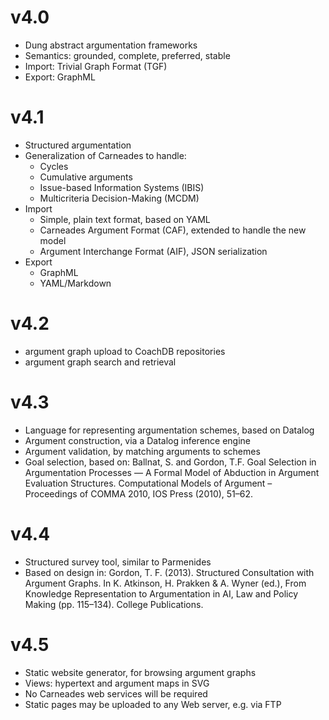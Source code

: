 
# v4.0

- Dung abstract argumentation frameworks
- Semantics: grounded, complete, preferred, stable
- Import: Trivial Graph Format (TGF)
- Export: GraphML

# v4.1

- Structured argumentation
- Generalization of Carneades to handle:
    * Cycles
    * Cumulative arguments
    * Issue-based Information Systems (IBIS)
    * Multicriteria Decision-Making (MCDM)
- Import
    * Simple, plain text format, based on YAML
    * Carneades Argument Format (CAF), extended to handle the new model
    * Argument Interchange Format (AIF), JSON serialization
- Export
    * GraphML
    * YAML/Markdown

# v4.2

- argument graph upload to CoachDB repositories
- argument graph search and retrieval

# v4.3

- Language for representing argumentation schemes, based on Datalog
- Argument construction, via a Datalog inference engine
- Argument validation, by matching arguments to schemes
- Goal selection, based on: Ballnat, S. and Gordon, T.F. Goal Selection in Argumentation Processes — A Formal Model of Abduction in Argument Evaluation Structures. Computational Models of Argument – Proceedings of COMMA 2010, IOS Press (2010), 51–62.

# v4.4

- Structured survey tool, similar to Parmenides
- Based on design in: Gordon, T. F. (2013). Structured Consultation
  with Argument Graphs. In K. Atkinson, H. Prakken & A. Wyner (ed.),
  From Knowledge Representation to Argumentation in AI, Law and Policy
  Making (pp. 115–134). College Publications.

# v4.5

- Static website generator, for browsing argument graphs
- Views: hypertext and argument maps in SVG
- No Carneades web services will be required
- Static pages may be uploaded to any Web server, e.g. via FTP




